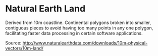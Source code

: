 Natural Earth Land
===========

Derived from 10m coastline. Continental polygons broken into smaller, contiguous pieces to avoid having too many points in any one polygon, facilitating faster data processing in certain software applications.

Source: http://www.naturalearthdata.com/downloads/10m-physical-vectors/10m-land/